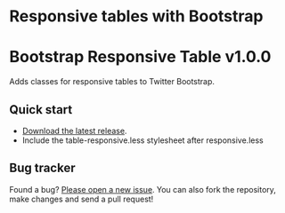 Responsive tables with Bootstrap
================================

# Bootstrap Responsive Table v1.0.0

Adds classes for responsive tables to Twitter Bootstrap.


## Quick start
* [Download the latest release](https://github.com/alcaeus/bootstrap-table-responsive/zipball/master).
* Include the table-responsive.less stylesheet after responsive.less


## Bug tracker

Found a bug? [Please open a new issue](https://github.com/alcaeus/bootstrap-table-responsive/issues). You can also fork the repository, make changes and send a pull request!



